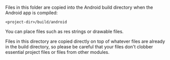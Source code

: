 Files in this folder are copied into the Android build directory
when the Android app is compiled:

    <project-dir>/build/android

You can place files such as res strings or drawable files.

Files in this directory are copied directly on top of whatever files are already
in the build directory, so please be careful that your files don't clobber
essential project files or files from other modules.
